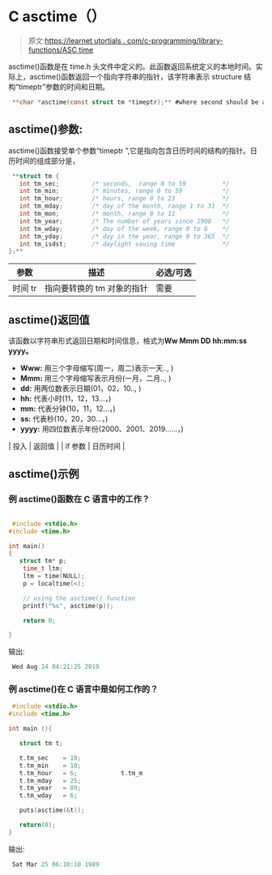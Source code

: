 # C asctime（）

> 原文:[https://learnet utortials . com/c-programming/library-functions/ASC time](https://learnetutorials.com/c-programming/library-functions/asctime)

asctime()函数是在 time.h 头文件中定义的。此函数返回系统定义的本地时间。实际上，asctime()函数返回一个指向字符串的指针，该字符串表示 structure 结构“timeptr”参数的时间和日期。

```c
 **char *asctime(const struct tm *timeptr);** #where second should be a pointer 

```

## asctime()参数:

asctime()函数接受单个参数“timeptr ”,它是指向包含日历时间的结构的指针。日历时间的组成部分是，

```c
 **struct tm {
   int tm_sec;         /* seconds,  range 0 to 59          */
   int tm_min;         /* minutes, range 0 to 59           */
   int tm_hour;        /* hours, range 0 to 23             */
   int tm_mday;        /* day of the month, range 1 to 31  */
   int tm_mon;         /* month, range 0 to 11             */
   int tm_year;        /* The number of years since 1900   */
   int tm_wday;        /* day of the week, range 0 to 6    */
   int tm_yday;        /* day in the year, range 0 to 365  */
   int tm_isdst;       /* daylight saving time             */
};** 
```

| ****参数**** | ****描述**** | ****必选/可选**** |
| --- | --- | --- |
| 时间 tr | 指向要转换的 tm 对象的指针 | 需要 |

## asctime()返回值

该函数以字符串形式返回日期和时间信息，格式为**Ww Mmm DD hh:mm:ss yyyy。**

*   **Www:** 用三个字母缩写(周一，周二)表示一天.., )
*   **Mmm:** 用三个字母缩写表示月份(一月，二月.., )
*   **dd:** 用两位数表示日期(01，02，10.., )
*   **hh:** 代表小时(11，12，13…，)
*   **mm:** 代表分钟(10，11，12…，)
*   **ss:** 代表秒(10，20，30…，)
*   **yyyy:** 用四位数表示年份(2000、2001、2019……，)

| 投入 | 返回值 |
| if 参数 | 日历时间 |

## asctime()示例

### 例 asctime()函数在 C 语言中的工作？

```c

 #include <stdio.h>
#include <time.h>

int main()
{
   struct tm* p;
    time_t ltm;
    ltm = time(NULL);
    p = localtime(<);

    // using the asctime() function
    printf("%s", asctime(p));

    return 0;

} 

```

输出:

```c
 Wed Aug 14 04:21:25 2019 
```

### 例 asctime()在 C 语言中是如何工作的？

```c
 #include <stdio.h>
#include <time.h>

int main (){

   struct tm t;

   t.tm_sec    = 10;
   t.tm_min    = 10;
   t.tm_hour   = 6;            t.tm_m
   t.tm_mday   = 25;       
   t.tm_year   = 89;
   t.tm_wday   = 6;

   puts(asctime(&t));

   return(0);
} 

```

输出:

```c
 Sat Mar 25 06:10:10 1989 
```
